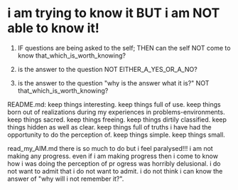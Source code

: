 # i am trying to know it BUT i am NOT able to know it!

1)  IF questions are being asked to the self;
    THEN can the self NOT come to know that_which_is_worth_knowing?

2)  is the answer to the question NOT EITHER_A_YES_OR_A_NO?

3)  is the answer to the question "why is the answer what it is?" NOT that_which_is_worth_knowing?

README.md:
    keep things interesting.
    keep things full of use.
    keep things born out of realizations during my experiences in problems-environments.
    keep things sacred.
    keep things freeing.
    keep things dirtily classified.
    keep things hidden as well as clear.
    keep things full of truths i have had the opportunity to do the perception of.
    keep things simple.
    keep things small.

read_my_AIM.md
    there is so much to do but i feel paralysed!!! i am not making any progress.
    even if i am making progress then i come to know how i was doing the perception of pr
ogress was horribly delusional.
    i do not want to admit that i do not want to admit.
    i do not think i can know the answer of "why will i not remember it?".
